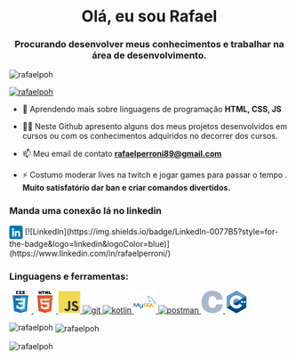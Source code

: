 <h1 align="center">Olá, eu sou Rafael</h1>
<h3 align="center">Procurando desenvolver meus conhecimentos e trabalhar na área de desenvolvimento.</h3>

<p align="left"> <img src="https://komarev.com/ghpvc/?username=rafaelpoh&label=Profile%20views&color=0e75b6&style=flat" alt="rafaelpoh" /> </p>

<p align="left"> <a href="https://github.com/ryo-ma/github-profile-trophy"><img src="https://github-profile-trophy.vercel.app/?username=rafaelpoh" alt="rafaelpoh" /></a> </p>

- 🌱 Aprendendo mais sobre linguagens de programação **HTML, CSS, JS**

- 👨‍💻 Neste Github apresento alguns dos meus projetos desenvolvidos em cursos ou com os conhecimentos adquiridos no decorrer dos cursos.

- 📫 Meu email de contato **rafaelperroni89@gmail.com**

- ⚡ Costumo moderar lives na twitch e jogar games para passar o tempo . **Muito satisfatório dar ban e criar comandos divertidos.**

<h3 align="left">Manda uma conexão lá no linkedin</h3>
<p align="left">
<a href="https://linkedin.com/in/rafaelperroni" target="blank"><img align="center" src="./icones/linkedin.png" alt="rafael perroni" /></a>
  [![LinkedIn](https://img.shields.io/badge/LinkedIn-0077B5?style=for-the-badge&logo=linkedin&logoColor=blue)](https://www.linkedin.com/in/rafaelperroni/)
</p>

<h3 align="left">Linguagens e ferramentas:</h3>
<p align="left">  </a><a href="https://www.w3schools.com/css/" target="_blank" rel="noreferrer"> <img src="https://raw.githubusercontent.com/devicons/devicon/master/icons/css3/css3-original-wordmark.svg" alt="css3" width="40" height="40"/> </a> <a href="https://www.w3.org/html/" target="_blank" rel="noreferrer"> <img src="https://raw.githubusercontent.com/devicons/devicon/master/icons/html5/html5-original-wordmark.svg" alt="html5" width="40" height="40"/> </a> <a href="https://developer.mozilla.org/en-US/docs/Web/JavaScript" target="_blank" rel="noreferrer"> <img src="https://raw.githubusercontent.com/devicons/devicon/master/icons/javascript/javascript-original.svg" alt="javascript" width="40" height="40"/><a href="https://git-scm.com/" target="_blank" rel="noreferrer"> <img src="https://www.vectorlogo.zone/logos/git-scm/git-scm-icon.svg" alt="git" width="40" height="40"/> </a> <a href="https://kotlinlang.org" target="_blank" rel="noreferrer"> <img src="https://www.vectorlogo.zone/logos/kotlinlang/kotlinlang-icon.svg" alt="kotlin" width="40" height="40"/> </a> <a href="https://www.mysql.com/" target="_blank" rel="noreferrer"> <img src="https://raw.githubusercontent.com/devicons/devicon/master/icons/mysql/mysql-original-wordmark.svg" alt="mysql" width="40" height="40"/> </a> <a href="https://postman.com" target="_blank" rel="noreferrer"> <img src="https://www.vectorlogo.zone/logos/getpostman/getpostman-icon.svg" alt="postman" width="40" height="40"/> </a><a href="https://www.cprogramming.com/" target="_blank" rel="noreferrer"> <img src="https://raw.githubusercontent.com/devicons/devicon/master/icons/c/c-original.svg" alt="c" width="40" height="40"/> </a> <a href="https://www.w3schools.com/cpp/" target="_blank" rel="noreferrer"> <img src="https://raw.githubusercontent.com/devicons/devicon/master/icons/cplusplus/cplusplus-original.svg" alt="cplusplus" width="40" height="40"/> </a> </p>

<p><img align="left" src="https://github-readme-stats.vercel.app/api/top-langs?username=rafaelpoh&show_icons=true&locale=en&layout=compact" alt="rafaelpoh" /></p>

<p>&nbsp;<img align="center" src="https://github-readme-stats.vercel.app/api?username=rafaelpoh&show_icons=true&locale=en" alt="rafaelpoh" /></p>

<p><img align="center" src="https://github-readme-streak-stats.herokuapp.com/?user=rafaelpoh&" alt="rafaelpoh" /></p>
